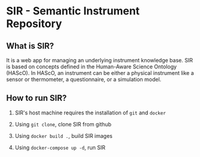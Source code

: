 # SIR - Semantic Instrument Repository

## What is SIR?

It is a web app for managing an underlying instrument knowledge base. SIR is based on concepts defined in the Human-Aware Science Ontology (HAScO). In HAScO, an instrument can be either a physical instrument like a sensor or thermometer, a questionnaire, or a simulation model.

## How to run SIR?

1. SIR's host machine requires the installation of `git` and `docker`

2. Using `git clone`, clone SIR from github

3. Using `docker build .`, build SIR images

4. Using `docker-compose up -d`, run SIR  
